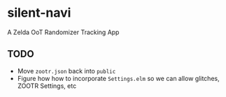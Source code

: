 # silent-navi
A Zelda OoT Randomizer Tracking App


## TODO

- Move `zootr.json` back into `public`
- Figure how how to incorporate `Settings.elm` so we can allow glitches, ZOOTR Settings, etc

